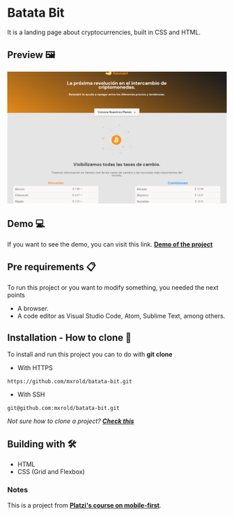 # Batata Bit

It is a landing page about cryptocurrencies, built in CSS and HTML.
## Preview 🖼

![Design preview](./assets/img/batata-bit-desktop.png)

## Demo 💻

If you want to see the demo, you can visit this link. **[Demo of the project](https://mxrold.github.io/batata-bit)**

## Pre requirements 📋

To run this project or you want to modify something, you needed the next points
- A browser.
- A code editor as Visual Studio Code, Atom, Sublime Text, among others.

## Installation - How to clone 🚀

To install and run this project you can to do with __git clone__

- With HTTPS
~~~
https://github.com/mxrold/batata-bit.git
~~~
- With SSH
~~~
git@github.com:mxrold/batata-bit.git
~~~

_Not sure how to clone a project? **[Check this](https://github.com/mxrold/how-to-clone-a-repository-in-github/blob/main/README.md)**_

## Building with 🛠️

- HTML
- CSS (Grid and Flexbox)

### Notes
This is a project from **[Platzi's course on mobile-first](https://platzi.com/clases/mobile-first/)**.
